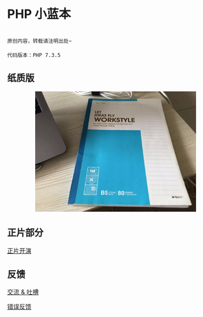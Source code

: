 # PHP 小蓝本

````

原创内容，转载请注明出处~

代码版本：PHP 7.3.5

````

## 纸质版

<div align="center">
    <img src="img/tiny-blueprint.jpg" height="280" >
</div>

## 正片部分

[正片开演](catalog.md)

## 反馈

[交流 & 吐槽]()
 
[错误反馈]()